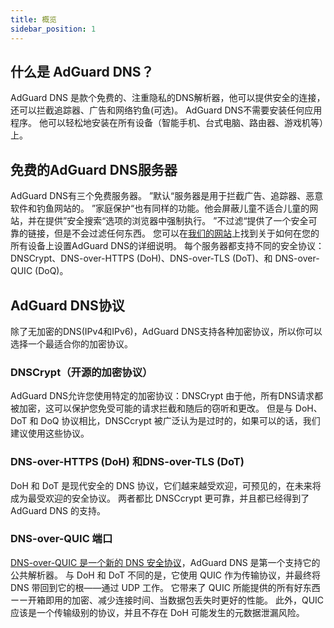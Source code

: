 ```yaml
---
title: 概览
sidebar_position: 1
---
```


## 什么是 AdGuard DNS？

AdGuard DNS 是款个免费的、注重隐私的DNS解析器，他可以提供安全的连接，还可以拦截追踪器、广告和网络钓鱼(可选)。 AdGuard DNS不需要安装任何应用程序。 他可以轻松地安装在所有设备（智能手机、台式电脑、路由器、游戏机等）上。


## 免费的AdGuard DNS服务器
AdGuard DNS有三个免费服务器。 ”默认“服务器是用于拦截广告、追踪器、恶意软件和钓鱼网站的。 ”家庭保护“也有同样的功能。他会屏蔽儿童不适合儿童的网站，并在提供”安全搜索“选项的浏览器中强制执行。 ”不过滤“提供了一个安全可靠的链接，但是不会过滤任何东西。 您可以在[我们的网站](https://adguard-dns.io/en/public-dns.html)上找到关于如何在您的所有设备上设置AdGuard DNS的详细说明。 每个服务器都支持不同的安全协议： DNSCrypt、DNS-over-HTTPS (DoH)、DNS-over-TLS (DoT)、和 DNS-over-QUIC (DoQ)。


## AdGuard DNS协议
除了无加密的DNS(IPv4和IPv6)，AdGuard DNS支持各种加密协议，所以你可以选择一个最适合你的加密协议。

### DNSCrypt（开源的加密协议）
AdGuard DNS允许您使用特定的加密协议：DNSCrypt 由于他，所有DNS请求都被加密，这可以保护您免受可能的请求拦截和随后的窃听和更改。 但是与 DoH、 DoT 和 DoQ 协议相比，DNSCcrypt 被广泛认为是过时的，如果可以的话，我们建议使用这些协议。

### DNS-over-HTTPS (DoH) 和DNS-over-TLS (DoT)
DoH 和 DoT 是现代安全的 DNS 协议，它们越来越受欢迎，可预见的，在未来将成为最受欢迎的安全协议。 两者都比 DNSCcrypt 更可靠，并且都已经得到了 AdGuard DNS 的支持。

### DNS-over-QUIC 端口
[DNS-over-QUIC 是一个新的 DNS 安全协议](https://adguard.com/en/blog/dns-over-quic.html)，AdGuard DNS 是第一个支持它的公共解析器。 与 DoH 和 DoT 不同的是，它使用 QUIC 作为传输协议，并最终将 DNS 带回到它的根——通过 UDP 工作。 它带来了 QUIC 所能提供的所有好东西ーー开箱即用的加密、减少连接时间、当数据包丢失时更好的性能。 此外，QUIC 应该是一个传输级别的协议，并且不存在 DoH 可能发生的元数据泄漏风险。


